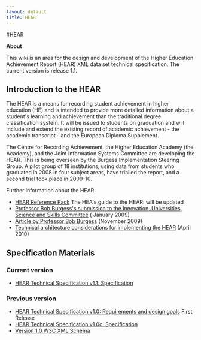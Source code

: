 ```yaml
---
layout: default
title: HEAR
---
```



#HEAR 


**About**

This wiki is an area for the design and development of the Higher
Education Achievement Report (HEAR) XML data set technical
specification. The current version is release 1.1.


## Introduction to the HEAR

The HEAR is a means for recording student achievement in higher
education (HE) and is intended to provide more detailed information
about a student's learning and achievement than the traditional degree
classification system. It will be issued to students on graduation and
will include and extend the existing record of academic achievement -
the academic transcript - and the European Diploma Supplement.

The Centre for Recording Achievement, the Higher Education Academy (the
Academy), and the Joint Information Systems Committee are developing the
HEAR. This is being overseen by the Burgess Implementation Steering
Group. A pilot group of 18 institutions, using data from students who
graduated in 2008 in four subject areas, have trialled the report, and a
second trial took place in 2009-10.

Further information about the HEAR:

-   [HEAR Reference Pack](http://www.hear.ac.uk/guidance/HEAR-reference-pack) 
    The HEA's guide to the HEAR: will be updated
-   [Professor Bob Burgess's submission to the Innovation, Universities,
    Science and Skills
    Committee](http://www.publications.parliament.uk/pa/cm200809/cmselect/cmdius/170/170we80.htm "http://www.publications.parliament.uk/pa/cm200809/cmselect/cmdius/170/170we80.htm") ( January 2009)
-   [Article by Professor Bob
    Burgess](http://www.independent.co.uk/news/education/higher/bob-burgess-i-hope-student-records-make-degree-classes-obsolete-1814588.html "http://www.independent.co.uk/news/education/higher/bob-burgess-i-hope-student-records-make-degree-classes-obsolete-1814588.html") (November 2009)
-   [Technical architecture considerations for implementing the
    HEAR](http://wiki.cetis.ac.uk/Technical_architecture_considerations_for_implementing_the_HEAR "http://wiki.cetis.ac.uk/Technical_architecture_considerations_for_implementing_the_HEAR") (April 2010)


##  Specification Materials

### Current version
-   [HEAR Technical Specification v1.1: Specification](HEAR_1.1_Specification.md "HEAR 1.0c Specification")
  

### Previous version

-   [HEAR Technical Specification v1.0: Requirements and design goals](HEAR_1.0_Requirements.md "HEAR 1.0 Requirements") First Release
-   [HEAR Technical Specification v1.0c: Specification](HEAR_1.0c_Specification.md "HEAR 1.0c Specification")
-   [Version 1.0 W3C XML Schema](schemas/HEAR_1.0.xsd)






